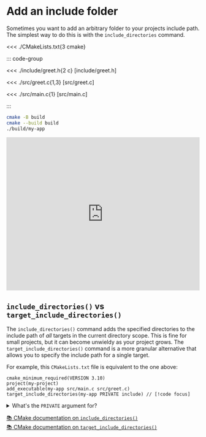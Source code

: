 # Add an include folder

Sometimes you want to add an arbitrary folder to your projects include path. The
simplest way to do this is with the `include_directories` command.

<<< ./CMakeLists.txt{3 cmake}

::: code-group

<<< ./include/greet.h{2 c} [include/greet.h]

<<< ./src/greet.c{1,3} [src/greet.c]

<<< ./src/main.c{1} [src/main.c]

:::

```sh
cmake -B build
cmake --build build
./build/my-app
```

<iframe frameborder="0" height="400" style="width: 100%" src="https://replit.com/@jcbhmr/cmakebyexampledev-include?embed=1"></iframe>

## `include_directories()` vs `target_include_directories()`

The `include_directories()` command adds the specified directories to the
include path of _all_ targets in the current directory scope. This is fine for
small projects, but it can become unwieldy as your project grows. The
`target_include_directories()` command is a more granular alternative that
allows you to specify the include path for a single target.

For example, this `CMakeLists.txt` file is equivalent to the one above:

```cmake{4}
cmake_minimum_required(VERSION 3.10)
project(my-project)
add_executable(my-app src/main.c src/greet.c)
target_include_directories(my-app PRIVATE include) // [!code focus]
```

<details><summary>What's the <code>PRIVATE</code> argument for?</summary>

It's a required argument. The enum options are `PUBLIC`, `PRIVATE`, and
`INTERFACE`.

> The `INTERFACE`, `PUBLIC` and `PRIVATE` keywords are required to specify the
> scope of the following arguments. `PRIVATE` and `PUBLIC` items will populate
> the `INCLUDE_DIRECTORIES` property of `<target>`. `PUBLIC` and `INTERFACE`
> items will populate the `INTERFACE_INCLUDE_DIRECTORIES` property of
> `<target>`. The following arguments specify include directories.

</details>

<!-- prettier-ignore -->
[📚 CMake documentation on `include_directories()`](https://cmake.org/cmake/help/latest/command/include_directories.html) \
[📚 CMake documentation on `target_include_directories()`](https://cmake.org/cmake/help/latest/command/target_include_directories.html)
